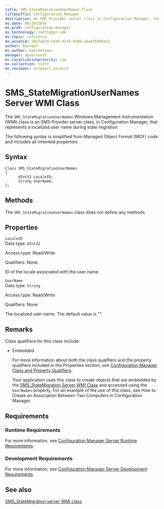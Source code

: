 ```yaml
---
title: SMS_StateMigrationUserNames Class
titleSuffix: Configuration Manager
description: An SMS Provider server class in Configuration Manager, that represents a localized username during state migration.
ms.date: 09/20/2016
ms.prod: configuration-manager
ms.technology: configmgr-sdk
ms.topic: reference
ms.assetid: 26d7ad7d-e8e6-41f4-9300-a4a4359dba31
author: Banreet
ms.author: banreetkaur
manager: apoorvseth
ms.localizationpriority: low
ms.collection: tier3
ms.reviewer: mstewart,aaroncz 
---
```

# SMS_StateMigrationUserNames Server WMI Class
The `SMS_StateMigrationUserNames` Windows Management Instrumentation (WMI) class is an SMS Provider server class, in Configuration Manager, that represents a localized user name during state migration.  

 The following syntax is simplified from Managed Object Format (MOF) code and includes all inherited properties.  

## Syntax  

```  
Class SMS_StateMigrationUserNames  
{  
      UInt32 LocaleID;  
      String UserName;  
};  
```  

## Methods  
 The `SMS_StateMigrationUserNames` class does not define any methods.  

## Properties  
 `LocaleID`  
 Data type: `UInt32`  

 Access type: Read/Write  

 Qualifiers: None  

 ID of the locale associated with the user name.  

 `UserName`  
 Data type: `String`  

 Access type: Read/Write  

 Qualifiers: None  

 The localized user name. The default value is "".  

## Remarks  
 Class qualifiers for this class include:  

- Embedded  

  For more information about both the class qualifiers and the property qualifiers included in the Properties section, see [Configuration Manager Class and Property Qualifiers](../../../develop/reference/misc/class-and-property-qualifiers.md).  

  Your application uses this class to create objects that are embedded by the [SMS_StateMigration Server WMI Class](../../../develop/reference/osd/sms_statemigration-server-wmi-class.md) and accessed using the `UserNames` property. For an example of the use of this class, see How to Create an Association Between Two Computers in Configuration Manager.  

## Requirements  

### Runtime Requirements  
 For more information, see [Configuration Manager Server Runtime Requirements](../../../develop/core/reqs/server-runtime-requirements.md).  

### Development Requirements  
 For more information, see [Configuration Manager Server Development Requirements](../../../develop/core/reqs/server-development-requirements.md).  

## See also

[SMS_StateMigration server WMI class](sms_statemigration-server-wmi-class.md)
